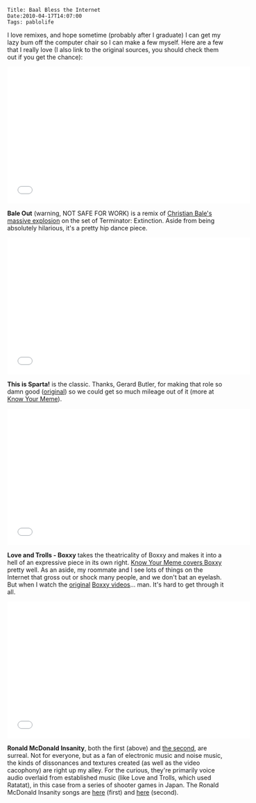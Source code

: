     Title: Baal Bless the Internet
    Date:2010-04-17T14:07:00
    Tags: pablolife

I love remixes, and hope sometime (probably after I graduate) I can get my
lazy bum off the computer chair so I can make a few
myself. Here are a few that I really love (I also link to the original
sources, you should check them out if you get the chance):

<iframe width="560" height="315" src="//www.youtube.com/embed/YTihsJQHt48" frameborder="0" allowfullscreen></iframe>

<!-- more -->

**Bale Out** (warning, NOT SAFE FOR WORK) is a remix of [Christian Bale's
massive explosion][1] on the set of Terminator: Extinction. Aside from being
absolutely hilarious, it's a pretty hip dance piece.

<iframe width="560" height="315" src="//www.youtube.com/embed/rvYZRskNV3w" frameborder="0" allowfullscreen></iframe>

**This is Sparta!** is the classic. Thanks, Gerard Butler, for making that
role so damn good ([original][2]) so we could get so much mileage out of it
(more at [Know Your Meme][3]).

<iframe width="560" height="315" src="//www.youtube.com/embed/6bMLrA_0O5I" frameborder="0" allowfullscreen></iframe>

**Love and Trolls - Boxxy** takes the theatricality of Boxxy and makes it into
a hell of an expressive piece in its own right. [Know Your Meme covers
Boxxy][4] pretty well. As an aside, my roommate and I see lots of things on
the Internet that gross out or shock many people, and we don't bat an eyelash.
But when I watch the [original][5] [Boxxy videos][6]... man. It's hard to get
through it all.

<iframe width="560" height="315" src="//www.youtube.com/embed/Q16KpquGsIc" frameborder="0" allowfullscreen></iframe>

**Ronald McDonald Insanity**, both the first (above) and [the second][7], are
surreal. Not for everyone, but as a fan of electronic music and noise music,
the kinds of dissonances and textures created (as well as the video cacophony)
are right up my alley. For the curious, they're primarily voice audio overlaid
from established music (like Love and Trolls, which used Ratatat), in this
case from a series of shooter games in Japan. The Ronald McDonald Insanity
songs are [here](http://www.youtube.com/watch?v=VIop055eJhU&feature=related)
(first) and [here][9] (second).


   [1]: http://www.youtube.com/watch?v=qrvMTv_r8sA
   [2]: http://www.youtube.com/watch?v=QkWS9PiXekE
   [3]: http://knowyourmeme.com/memes/this-is-sparta-300
   [4]: http://knowyourmeme.com/memes/boxxy
   [5]: http://www.youtube.com/watch?v=jsFebKreNE0
   [6]: http://www.youtube.com/watch?v=PRq6OSkLkKs
   [7]: http://www.youtube.com/watch?v=yRgzLAmbuws
   [9]: http://www.youtube.com/watch?v=P7dLp2Eb7cg

